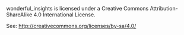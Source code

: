 wonderful_insights is licensed under a Creative Commons Attribution-ShareAlike 4.0 International License.

See: http://creativecommons.org/licenses/by-sa/4.0/
